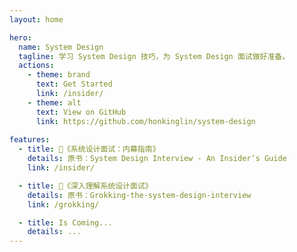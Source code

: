 ```yaml
---
layout: home

hero:
  name: System Design
  tagline: 学习 System Design 技巧，为 System Design 面试做好准备。
  actions:
    - theme: brand
      text: Get Started
      link: /insider/
    - theme: alt
      text: View on GitHub
      link: https://github.com/honkinglin/system-design
  
features:
  - title: 📖《系统设计面试：内幕指南》
    details: 原书：System Design Interview - An Insider’s Guide
    link: /insider/

  - title: 📖《深入理解系统设计面试》
    details: 原书：Grokking-the-system-design-interview
    link: /grokking/

  - title: Is Coming...
    details: ...
---
```

